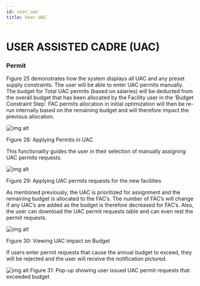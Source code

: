 ```yaml
---
id: user_uac
title: User UAC
---
```


# USER ASSISTED CADRE (UAC)

### Permit

Figure 25 demonstrates how the system displays all UAC and any preset supply constraints. The user will be able to enter UAC permits manually. The budget for Total UAC permits (based on salaries) will be deducted from the overall budget that has been allocated by the Facility user in the ‘Budget Constraint Step’. FAC permits allocation in initial optimization will then be re-run internally based on the remaining budget and will therefore impact the previous allocation.

 ![img alt](/img/user_non_specialist_pri_fac.png)

   Figure 28: Applying Permits in UAC

This functionality guides the user in their selection of manually assigning UAC permits requests.

 ![img alt](/img/user_non_specialist_pri_fac2.png)

   Figure 29: Applying UAC permits requests for the new facilities

As mentioned previously, the UAC is prioritized for assignment and the remaining budget is allocated to the FAC’s.  The number of FAC’s will change if any UAC’s are added as the budget is therefore decreased for FAC’s.  Also, the user can download the UAC permit requests table and can even rest the permit requests.

 ![img alt](/img/user_non_specialist_pri_fac3.png)
   
   Figure 30: Viewing UAC impact on Budget

If users enter permit requests that cause the annual budget to exceed, they will be rejected and the user will receive the notification pictured.

  ![img alt](/img/user_non_specialist_pri_fac4.png)
   Figure 31: Pop-up showing user issued UAC permit requests that exceeded budget

